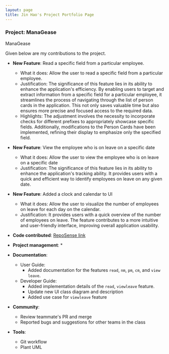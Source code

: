 ```yaml
---
layout: page
title: Jin Hao's Project Portfolio Page
---
```


### Project: ManaGease

ManaGease

Given below are my contributions to the project.

* **New Feature**: Read a specific field from a particular employee.
  * What it does: Allow the user to read a specific field from a particular employee.
  * Justification: The significance of this feature lies in its ability to enhance the application's efficiency. By enabling users to target and extract information from a specific field for a particular employee, it streamlines the process of navigating through the list of person cards in the application. This not only saves valuable time but also ensures more precise and focused access to the required data.
  * Highlights: The adjustment involves the necessity to incorporate checks for different prefixes to appropriately showcase specific fields. Additionally, modifications to the Person Cards have been implemented, refining their display to emphasize only the specified field. 
    
* **New Feature**: View the employee who is on leave on a specific date
  * What it does: Allow the user to view the employee who is on leave on a specific date
  * Justification: The significance of this feature lies in its ability to enhance the application's tracking ability. It provides users with a quick and efficient way to identify employees on leave on any given date.

* **New Feature**: Added a clock and calendar to UI
  * What it does: Allow the user to visualize the number of employees on leave for each day on the calendar.
  * Justification: It provides users with a quick overview of the number of employees on leave. The feature contributes to a more intuitive and user-friendly interface, improving overall application usability.
    
* **Code contributed**: [RepoSense link](https://nus-cs2103-ay2324s1.github.io/tp-dashboard/?search=Leb14&breakdown=false&sort=groupTitle%20dsc&sortWithin=title&since=2023-09-22&timeframe=commit&mergegroup=&groupSelect=groupByRepos)

* **Project management**:
  * 

* **Documentation**:
  * User Guide:
    * Added documentation for the features `read`, `nm`, `pm`, `cm`, and `view leave`.
  * Developer Guide:
    * Added implementation details of the `read`, `viewleave` feature.
    * Update new UI class diagram and description
    * Added use case for `viewleave` feature
      
* **Community**:
  * Review teammate's PR and merge
  * Reported bugs and suggestions for other teams in the class
    
* **Tools**:
  * Git workflow
  * Plant UML

